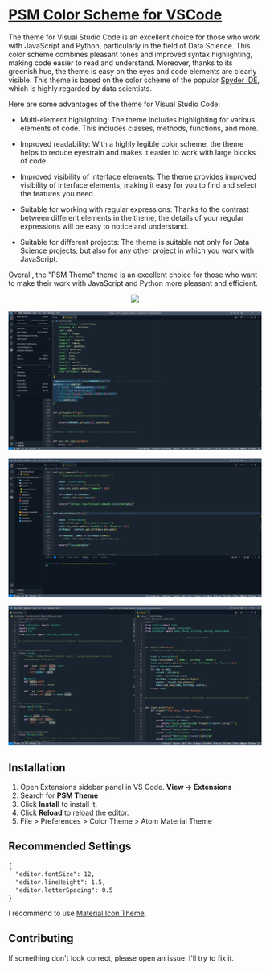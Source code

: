 # [PSM Color Scheme for VSCode](https://github.com/sergiokapone/psm-theme)

The theme for Visual Studio Code is an excellent choice for those who work with JavaScript and Python, particularly in the field of Data Science. This color scheme combines pleasant tones and improved syntax highlighting, making code easier to read and understand. Moreover, thanks to its greenish hue, the theme is easy on the eyes and code elements are clearly visible. This theme is based on the color scheme of the popular [Spyder IDE](https://www.spyder-ide.org/), which is highly regarded by data scientists.

Here are some advantages of the theme for Visual Studio Code:

- Multi-element highlighting: The theme includes highlighting for various elements of code. This includes classes, methods, functions, and more.

- Improved readability: With a highly legible color scheme, the theme helps to reduce eyestrain and makes it easier to work with large blocks of code.

- Improved visibility of interface elements: The theme provides improved visibility of interface elements, making it easy for you to find and select the features you need.

- Suitable for working with regular expressions: Thanks to the contrast between different elements in the theme, the details of your regular expressions will be easy to notice and understand.

- Suitable for different projects: The theme is suitable not only for Data Science projects, but also for any other project in which you work with JavaScript.

Overall, the "PSM Theme" theme is an excellent choice for those who want to make their work with JavaScript and Python more pleasant and efficient.

<div align="center">
  <a href="https://marketplace.visualstudio.com/items?itemName=Sergiy.psm-theme" align="center">
    <img src="https://img.shields.io/badge/preview%20in-vscode.dev-blue">
  </a>
</div>

![Preview](https://raw.githubusercontent.com/sergiokapone/psm-theme/master/images/screenshot1.png)

![Preview](https://raw.githubusercontent.com/sergiokapone/psm-theme/master/images/screenshot2.png)

![Preview](https://raw.githubusercontent.com/sergiokapone/psm-theme/master/images/screenshot3.png)

## Installation

1. Open Extensions sidebar panel in VS Code. **View → Extensions**
2. Search for **PSM Theme**
3. Click **Install** to install it.
4. Click **Reload** to reload the editor.
5. File > Preferences > Color Theme > Atom Material Theme

## Recommended Settings

```
{
  "editor.fontSize": 12,
  "editor.lineHeight": 1.5,
  "editor.letterSpacing": 0.5
}
```

I recommend to use [Material Icon Theme](https://marketplace.visualstudio.com/items?itemName=PKief.material-icon-theme).

## Contributing

If something don't look correct, please open an issue. I'll try to fix it.
